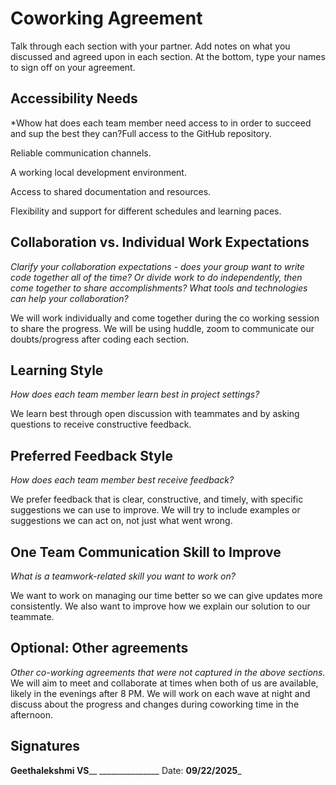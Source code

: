 # Coworking Agreement

Talk through each section with your partner. Add notes on what you discussed and agreed upon in each section. At the bottom, type your names to sign off on your agreement.

## Accessibility Needs
*Whow hat does each team member need access to in order to succeed and sup the best they can?Full access to the GitHub repository.

Reliable communication channels.

A working local development environment.

Access to shared documentation and resources.

Flexibility and support for different schedules and learning paces.

## Collaboration vs. Individual Work Expectations
*Clarify your collaboration expectations - does your group want to write code together all of the time? Or divide work to do independently, then come together to share accomplishments? What tools and technologies can help your collaboration?*

We will work individually and come together during the co working session to share the progress. We will be using huddle, zoom to communicate our doubts/progress after coding each section.

## Learning Style
*How does each team member learn best in project settings?*

We learn best through open discussion with teammates and by asking questions to receive constructive feedback.

## Preferred Feedback Style
*How does each team member best receive feedback?*

We prefer feedback that is clear, constructive, and timely, with specific suggestions we can use to improve. We will try to include examples or suggestions we can act on, not just what went wrong.

## One Team Communication Skill to Improve
*What is a teamwork-related skill you want to work on?*

We want to work on managing our time better so we can give updates more consistently. We also want to improve how we explain our solution to our teammate.

## Optional: Other agreements
*Other co-working agreements that were not captured in the above sections.*
We will aim to meet and collaborate at times when both of us are available, likely in the evenings after 8 PM. We will work on each wave at night and discuss about the progress and changes during coworking time in the afternoon.

## Signatures
______Geethalekshmi VS________ _______________
Date: ____09/22/2025_____
